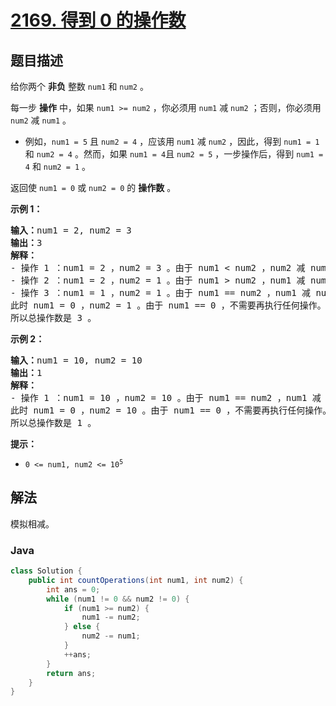 # [2169. 得到 0 的操作数](https://leetcode.cn/problems/count-operations-to-obtain-zero)

## 题目描述

<p>给你两个 <strong>非负</strong> 整数 <code>num1</code> 和 <code>num2</code> 。</p>

<p>每一步 <strong>操作</strong>&nbsp;中，如果 <code>num1 &gt;= num2</code> ，你必须用 <code>num1</code> 减 <code>num2</code> ；否则，你必须用 <code>num2</code> 减 <code>num1</code> 。</p>

<ul>
	<li>例如，<code>num1 = 5</code> 且 <code>num2 = 4</code> ，应该用&nbsp;<code>num1</code> 减 <code>num2</code> ，因此，得到 <code>num1 = 1</code> 和 <code>num2 = 4</code> 。然而，如果 <code>num1 = 4</code>且 <code>num2 = 5</code> ，一步操作后，得到 <code>num1 = 4</code> 和 <code>num2 = 1</code> 。</li>
</ul>

<p>返回使 <code>num1 = 0</code> 或 <code>num2 = 0</code> 的 <strong>操作数</strong> 。</p>

<p><strong>示例 1：</strong></p>

<pre>
<strong>输入：</strong>num1 = 2, num2 = 3
<strong>输出：</strong>3
<strong>解释：</strong>
- 操作 1 ：num1 = 2 ，num2 = 3 。由于 num1 &lt; num2 ，num2 减 num1 得到 num1 = 2 ，num2 = 3 - 2 = 1 。
- 操作 2 ：num1 = 2 ，num2 = 1 。由于 num1 &gt; num2 ，num1 减 num2 。
- 操作 3 ：num1 = 1 ，num2 = 1 。由于 num1 == num2 ，num1 减 num2 。
此时 num1 = 0 ，num2 = 1 。由于 num1 == 0 ，不需要再执行任何操作。
所以总操作数是 3 。
</pre>

<p><strong>示例 2：</strong></p>

<pre>
<strong>输入：</strong>num1 = 10, num2 = 10
<strong>输出：</strong>1
<strong>解释：</strong>
- 操作 1 ：num1 = 10 ，num2 = 10 。由于 num1 == num2 ，num1 减 num2 得到 num1 = 10 - 10 = 0 。
此时 num1 = 0 ，num2 = 10 。由于 num1 == 0 ，不需要再执行任何操作。
所以总操作数是 1 。
</pre>

<p><strong>提示：</strong></p>

<ul>
	<li><code>0 &lt;= num1, num2 &lt;= 10<sup>5</sup></code></li>
</ul>

## 解法

模拟相减。

### **Java**

```java
class Solution {
    public int countOperations(int num1, int num2) {
        int ans = 0;
        while (num1 != 0 && num2 != 0) {
            if (num1 >= num2) {
                num1 -= num2;
            } else {
                num2 -= num1;
            }
            ++ans;
        }
        return ans;
    }
}
```
